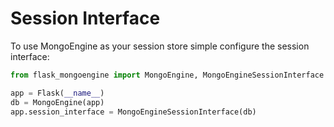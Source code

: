 # Session Interface

To use MongoEngine as your session store simple configure the session interface:

```python
from flask_mongoengine import MongoEngine, MongoEngineSessionInterface

app = Flask(__name__)
db = MongoEngine(app)
app.session_interface = MongoEngineSessionInterface(db)
```
